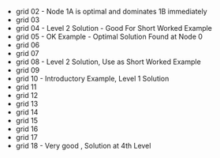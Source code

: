  - grid 02 - Node 1A is optimal and dominates 1B immediately
 - grid 03
 - grid 04 - Level 2 Solution - Good For Short Worked Example
 - grid 05 - OK Example - Optimal Solution Found at Node 0
 - grid 06
 - grid 07
 - grid 08 - Level 2 Solution, Use as Short Worked Example 
 - grid 09
 - grid 10 - Introductory Example, Level 1 Solution
 - grid 11
 - grid 12
 - grid 13
 - grid 14
 - grid 15
 - grid 16
 - grid 17
 - grid 18 - Very good , Solution at 4th Level
